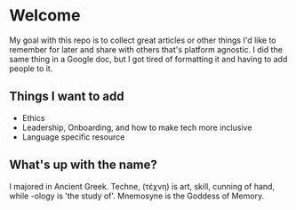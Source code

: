 # Welcome

My goal with this repo is to collect great articles or other things I'd like to remember for later and share with others that's platform agnostic. I did the same thing in a Google doc, but I got tired of formatting it and having to add people to it.


## Things I want to add

- Ethics
- Leadership, Onboarding, and how to make tech more inclusive
- Language specific resource

## What's up with the name?

I majored in Ancient Greek. Techne, (τέχνη) is art, skill, cunning of hand, while -ology is 'the study of'. Mnemosyne is the Goddess of Memory.
